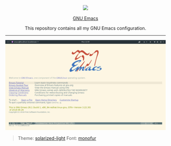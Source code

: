 <p align="center"><img src="http://ergoemacs.org/emacs/emacs_logo/emacs_logo.svg"></p>
<p align="center"><a href="https://www.gnu.org/software/emacs/">GNU Emacs</a></p>
<p align="center">This repository contains all my GNU Emacs configuration.</p>

---

![screenshot](screenshots/screenshot.jpg)

> Theme: [solarized-light](https://github.com/bbatsov/solarized-emacs)
> Font: [monofur](https://www.dafont.com/monofur.font)
